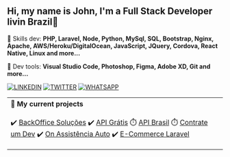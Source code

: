 ## Hi, my name is John, I'm a Full Stack Developer livin Brazil👋

<p align="left">
  🦄  Skills dev: <strong>PHP, Laravel, Node, Python, MySql, SQL, Bootstrap, Nginx, Apache, AWS/Heroku/DigitalOcean, JavaScript, JQuery, Cordova, React Native, Linux and more... </strong>
</p>

<p align="left">
  💼  Dev tools: <strong> Visual Studio Code, Photoshop, Figma, Adobe XD, Git and more...</strong>
</p>


[![LINKEDIN](https://img.shields.io/badge/Linkedin-black?style=for-the-badge&logo=linkedin)](https://www.linkedin.com/in/jhowbhz/)
[![TWITTER](https://img.shields.io/badge/Twitter-black?style=for-the-badge&logo=twitter)](https://twitter.com/jhowbhz)
[![WHATSAPP](https://img.shields.io/badge/Stackoverflow-black?style=for-the-badge&logo=stackoverflow)](https://pt.stackoverflow.com/users/128217/jhowbhz)

<table width="100%">
<tr>
<th align="left"> 
🔭  My current projects 
</th>
</tr>
<tr>
<td>

✔️ [BackOffice Soluções](https://www.backofficesolucoes.io "Clique e acesse agora!")
✔️ [API Grátis](https://www.apigratis.com.br "Clique e acesse agora!")
⏱️ [API Brasil](https://www.apibrasil.com.br "Clique e acesse agora!")
⏱️ [Contrate um Dev](https://www.contrateumdev.com.br "Projeto em andamento...")
✔️ [On Assistência Auto](https://www.onassistencia.com.br "Clique e veja :D")
✔️ [E-Commerce Laravel](https://www.laboutiquesavassi.com.br "Clique e veja um exemplo")


</td>
</tr>
</table>
